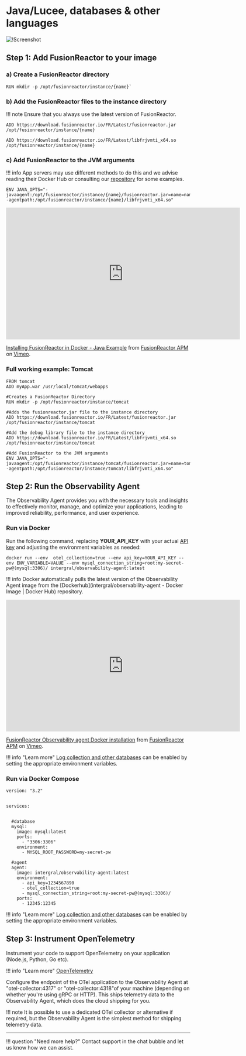 #  Java/Lucee, databases & other languages


![!Screenshot](/frdocs/Best-Practices/Installation/Images/Docker2.png)

## Step 1: Add FusionReactor to your image


### a) Create a FusionReactor directory

```
RUN mkdir -p /opt/fusionreactor/instance/{name}`
```

### b) Add the FusionReactor files to the instance directory

!!! note 
    Ensure that you always use the latest version of FusionReactor.

```
ADD https://download.fusionreactor.io/FR/Latest/fusionreactor.jar /opt/fusionreactor/instance/{name}
```

```
ADD https://download.fusionreactor.io/FR/Latest/libfrjvmti_x64.so /opt/fusionreactor/instance/{name}
```
### c) Add FusionReactor to the JVM arguments 

!!! info 
    App servers may use different methods to do this and we advise reading their Docker Hub or consulting our [repository](https://github.com/intergral/fusionreactor-docker) for some examples.

```
ENV JAVA_OPTS="-javaagent:/opt/fusionreactor/instance/{name}/fusionreactor.jar=name=name,address=8088 -agentpath:/opt/fusionreactor/instance/{name}/libfrjvmti_x64.so"
```


<iframe src="https://player.vimeo.com/video/465103334?h=312df4be2c" width="640" height="360" frameborder="0" allow="autoplay; fullscreen; picture-in-picture" allowfullscreen></iframe>
<p><a href="https://vimeo.com/465103334">Installing FusionReactor in Docker - Java Example</a> from <a href="https://vimeo.com/user109619720">FusionReactor APM</a> on <a href="https://vimeo.com">Vimeo</a>.</p>

### Full working example: Tomcat

```
FROM tomcat
ADD myApp.war /usr/local/tomcat/webapps

#Creates a FusionReactor Directory
RUN mkdir -p /opt/fusionreactor/instance/tomcat

#Adds the fusionreactor.jar file to the instance directory
ADD https://download.fusionreactor.io/FR/Latest/fusionreactor.jar /opt/fusionreactor/instance/tomcat

#Add the debug library file to the instance directory
ADD https://download.fusionreactor.io/FR/Latest/libfrjvmti_x64.so /opt/fusionreactor/instance/tomcat

#Add FusionReactor to the JVM arguments
ENV JAVA_OPTS="-javaagent:/opt/fusionreactor/instance/tomcat/fusionreactor.jar=name=tomcat,address=8088 -agentpath:/opt/fusionreactor/instance/tomcat/libfrjvmti_x64.so"
```

## Step 2: Run the Observability Agent

The Observability Agent provides you with the necessary tools and insights to effectively monitor, manage, and optimize your applications, leading to improved reliability, performance, and user experience.

### Run via Docker

Run the following command, replacing **YOUR_API_KEY** with your actual [API key](/frdocs/Monitor-your-data/Log-monitoring/log-shipper/#generating-api-keys) and adjusting the environment variables as needed: 

```
docker run --env  otel_collection=true --env api_key=YOUR_API_KEY --env ENV_VARIABLE=VALUE --env mysql_connection_string=root:my-secret-pw@(mysql:3306)/ intergral/observability-agent:latest
```



!!! info
    Docker automatically pulls the latest version of the Observability Agent image from the [Dockerhub](intergral/observability-agent - Docker Image | Docker Hub) repository.


<iframe src="https://player.vimeo.com/video/827268952?h=0f2c0e8fad" width="640" height="360" frameborder="0" allow="autoplay; fullscreen; picture-in-picture" allowfullscreen></iframe>
<p><a href="https://vimeo.com/827268952">FusionReactor Observability agent Docker installation</a> from <a href="https://vimeo.com/user109619720">FusionReactor APM</a> on <a href="https://vimeo.com">Vimeo</a>.</p>


!!! info "Learn more"
    [Log collection and other databases](/frdocs/Monitor-your-data/Observability-agent/Configuration/) can be enabled by setting the appropriate environment variables.


### Run via Docker Compose
      
```
version: "3.2"


services:


  #database
  mysql:
    image: mysql:latest
    ports:
      - "3306:3306"
    environment:
      - MYSQL_ROOT_PASSWORD=my-secret-pw
  
  #agent
  agent:
    image: intergral/observability-agent:latest
    environment:
      - api_key=1234567890
      - otel_collection=true
      - mysql_connection_string=root:my-secret-pw@(mysql:3306)/
    ports:
      - 12345:12345
```

!!! info "Learn more"
    [Log collection and other databases](/frdocs/Monitor-your-data/Observability-agent/Configuration/) can be enabled by setting the appropriate environment variables.

    
## Step 3: Instrument OpenTelemetry

Instrument your code to support OpenTelemetry on your application (Node.js, Python, Go etc).

!!! info "Learn more"
    [OpenTelemetry](https://opentelemetry.io/docs/what-is-opentelemetry/)

Configure the endpoint of the OTel application to the Observability Agent at "otel-collector:4317" or "otel-collector:4318"of your machine (depending on whether you're using gRPC or HTTP). This ships telemetry data to the Observability Agent, which does the cloud shipping for you.


!!! note
    It is possible to use a dedicated OTel collector or alternative if required, but the Observability Agent is the simplest method for shipping telemetry data.
___
    
!!! question "Need more help?"
    Contact support in the chat bubble and let us know how we can assist.